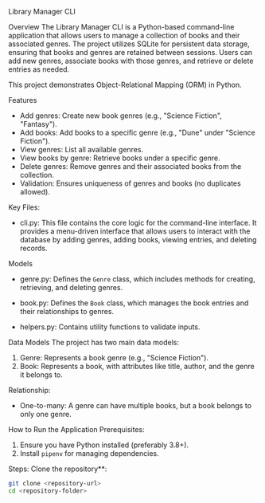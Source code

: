 Library Manager CLI

Overview
The Library Manager CLI is a Python-based command-line application that allows users to manage a collection of books and their associated genres. The project utilizes SQLite for persistent data storage, ensuring that books and genres are retained between sessions. Users can add new genres, associate books with those genres, and retrieve or delete entries as needed.

This project demonstrates Object-Relational Mapping (ORM) in Python.

Features
- Add genres: Create new book genres (e.g., "Science Fiction", "Fantasy").
- Add books: Add books to a specific genre (e.g., "Dune" under "Science Fiction").
- View genres: List all available genres.
- View books by genre: Retrieve books under a specific genre.
- Delete genres: Remove genres and their associated books from the collection.
- Validation: Ensures uniqueness of genres and books (no duplicates allowed).

Key Files:

- cli.py: This file contains the core logic for the command-line interface. It provides a menu-driven interface that allows users to interact with the database by adding genres, adding books, viewing entries, and deleting records.
  
Models
  - genre.py: Defines the `Genre` class, which includes methods for creating, retrieving, and deleting genres.
  - book.py: Defines the `Book` class, which manages the book entries and their relationships to genres.
  
- helpers.py: Contains utility functions to validate inputs.

Data Models
The project has two main data models:
1. Genre: Represents a book genre (e.g., "Science Fiction").
2. Book: Represents a book, with attributes like title, author, and the genre it belongs to.

Relationship:
- One-to-many: A genre can have multiple books, but a book belongs to only one genre.

How to Run the Application
Prerequisites:
1. Ensure you have Python installed (preferably 3.8+).
2. Install `pipenv` for managing dependencies.

Steps:
Clone the repository**:
   ```bash
   git clone <repository-url>
   cd <repository-folder>